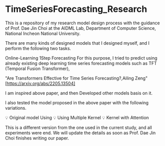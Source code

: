 # TimeSeriesForecasting_Research

This is a repository of my research model design process with the guidance of Prof. Dae Jin Choi at the AIDML Lab, Department of Computer Science, National Incheon National University.

There are many kinds of designed models that I designed myself, and I perform the following two tasks.

Online-Learning
1Step Forecasting
For this purpose, I tried to predict using already existing deep learning time series forecasting models such as TFT (Temporal Fusion Transformer),

"Are Transformers Effective for Time Series Forecasting?,Ailing Zeng" [https://arxiv.org/abs/2205.13504]

I am inspired above paper, and then Developed other models basis on it.

I also tested the model proposed in the above paper with the following variations.

💡 Original model Using
💡 Using Multiple Kernel 
💡 Kernel with Attention

This is a different version from the one used in the current study, and all experiments were end. We will update the details as soon as Prof. Dae Jin Choi finishes writing our paper.
